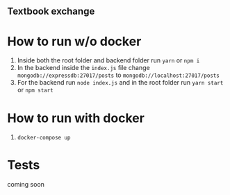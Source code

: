 ## Textbook exchange

# How to run w/o docker

1. Inside both the root folder and backend folder run `yarn` or `npm i`
2. In the backend inside the `index.js` file change `mongodb://expressdb:27017/posts` to `mongodb://localhost:27017/posts`
3. For the backend run `node index.js` and in the root folder run `yarn start` or `npm start`

# How to run with docker

1. `docker-compose up`

# Tests

coming soon
